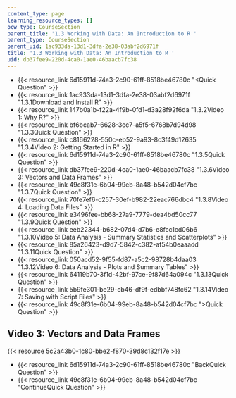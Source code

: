 ```yaml
---
content_type: page
learning_resource_types: []
ocw_type: CourseSection
parent_title: '1.3 Working with Data: An Introduction to R '
parent_type: CourseSection
parent_uid: 1ac933da-13d1-3dfa-2e38-03abf2d6971f
title: '1.3 Working with Data: An Introduction to R '
uid: db37fee9-220d-4ca0-1ae0-46baacb7fc38
---
```


*   {{< resource_link 6d15911d-74a3-2c90-61ff-8518be46780c "\<Quick Question" >}}
*   {{< resource_link 1ac933da-13d1-3dfa-2e38-03abf2d6971f "1.3.1Download and Install R" >}}
*   {{< resource_link 147b0a1b-f22a-4f9b-0fd1-d3a28f92f6da "1.3.2Video 1: Why R?" >}}
*   {{< resource_link bf6bcab7-6628-3cc7-a5f5-6768b7d94d98 "1.3.3Quick Question" >}}
*   {{< resource_link c8166228-550c-eb52-9a93-8c3f49d12635 "1.3.4Video 2: Getting Started in R" >}}
*   {{< resource_link 6d15911d-74a3-2c90-61ff-8518be46780c "1.3.5Quick Question" >}}
*   {{< resource_link db37fee9-220d-4ca0-1ae0-46baacb7fc38 "1.3.6Video 3: Vectors and Data Frames" >}}
*   {{< resource_link 49c8f31e-6b04-99eb-8a48-b542d04cf7bc "1.3.7Quick Question" >}}
*   {{< resource_link 70fe7ef6-c257-30ef-b982-22eac766dbc4 "1.3.8Video 4: Loading Data Files" >}}
*   {{< resource_link e3496fee-bb68-27a9-7779-dea4bd50cc77 "1.3.9Quick Question" >}}
*   {{< resource_link eeb22344-b682-07d4-d7b6-e8fcc1cd06b6 "1.3.10Video 5: Data Analysis - Summary Statistics and Scatterplots" >}}
*   {{< resource_link 85a26423-d9d7-5842-c382-af54b0eaaadd "1.3.11Quick Question" >}}
*   {{< resource_link 050acd52-9f55-fd87-a5c2-98728b4daa03 "1.3.12Video 6: Data Analysis - Plots and Summary Tables" >}}
*   {{< resource_link 64119b70-3f1d-42bf-97ce-9f87d64a094c "1.3.13Quick Question" >}}
*   {{< resource_link 5b9fe301-be29-cb46-df9f-edbbf748fc62 "1.3.14Video 7: Saving with Script Files" >}}
*   {{< resource_link 49c8f31e-6b04-99eb-8a48-b542d04cf7bc "\>Quick Question" >}}

Video 3: Vectors and Data Frames
--------------------------------

{{< resource 5c2a43b0-1c80-bbe2-f870-39d8c132f17e >}}

*   {{< resource_link 6d15911d-74a3-2c90-61ff-8518be46780c "BackQuick Question" >}}
*   {{< resource_link 49c8f31e-6b04-99eb-8a48-b542d04cf7bc "ContinueQuick Question" >}}